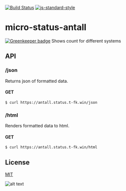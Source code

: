 [![Build Status](https://travis-ci.org/telemark/micro-status-antall.svg?branch=master)](https://travis-ci.org/telemark/micro-status-antall)
[![js-standard-style](https://img.shields.io/badge/code%20style-standard-brightgreen.svg?style=flat)](https://github.com/feross/standard)
# micro-status-antall

[![Greenkeeper badge](https://badges.greenkeeper.io/telemark/micro-status-antall.svg)](https://greenkeeper.io/)
Shows count for different systems

## API

### **/json**

Returns json of formatted data.

#### GET

```bash
$ curl https://antall.status.t-fk.win/json
```

### **/html**

Renders formatted data to html. 

#### GET

```bash
$ curl https://antall.status.t-fk.win/html
```

## License
[MIT](LICENSE)

![alt text](https://robots.kebabstudios.party/micro-status-antall.png "Robohash image of micro-status-antall")

